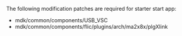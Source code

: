 The following modification patches are required for starter start app:
- mdk/common/components/USB_VSC
- mdk/common/components/flic/plugins/arch/ma2x8x/plgXlink


